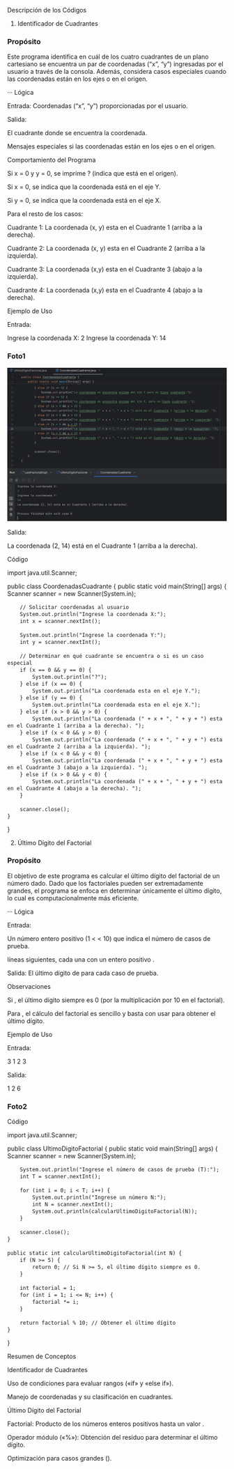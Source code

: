Descripción de los Códigos

1. Identificador de Cuadrantes

### Propósito

Este programa identifica en cuál de los cuatro cuadrantes de un plano cartesiano se encuentra un par de coordenadas (“x”, “y”) ingresadas por el usuario a través de la consola. Además, considera casos especiales cuando las coordenadas están en los ejes o en el origen.

··· Lógica

Entrada: Coordenadas (“x”, “y”) proporcionadas por el usuario.

Salida:

El cuadrante donde se encuentra la coordenada.

Mensajes especiales si las coordenadas están en los ejes o en el origen.

Comportamiento del Programa

Si x = 0 y y = 0, se imprime ? (indica que está en el origen).

Si x = 0, se indica que la coordenada está en el eje Y.

Si y = 0, se indica que la coordenada está en el eje X.

Para el resto de los casos:

Cuadrante 1: La coordenada (x, y) esta en el Cuadrante 1 (arriba a la derecha). 

Cuadrante 2: La coordenada (x, y) esta en el Cuadrante 2 (arriba a la izquierda). 

Cuadrante 3: La coordenada (x,y) esta en el Cuadrante 3 (abajo a la izquierda).

Cuadrante 4: La coordenada (x,y) esta en el Cuadrante 4 (abajo a la derecha).

Ejemplo de Uso

Entrada:

Ingrese la coordenada X:
2
Ingrese la coordenada Y:
14
### Foto1
![Texto alternativo](./Foto1.png)


Salida:

La coordenada (2, 14) está en el Cuadrante 1 (arriba a la derecha).

Código

import java.util.Scanner;

public class CoordenadasCuadrante {
    public static void main(String[] args) {
        Scanner scanner = new Scanner(System.in);

        // Solicitar coordenadas al usuario
        System.out.println("Ingrese la coordenada X:");
        int x = scanner.nextInt();

        System.out.println("Ingrese la coordenada Y:");
        int y = scanner.nextInt();

        // Determinar en qué cuadrante se encuentra o si es un caso especial
        if (x == 0 && y == 0) {
            System.out.println("?");
        } else if (x == 0) {
            System.out.println("La coordenada esta en el eje Y.");
        } else if (y == 0) {
            System.out.println("La coordenada esta en el eje X.");
        } else if (x > 0 && y > 0) {
            System.out.println("La coordenada (" + x + ", " + y + ") esta en el Cuadrante 1 (arriba a la derecha). ");
        } else if (x < 0 && y > 0) {
            System.out.println("La coordenada (" + x + ", " + y + ") esta en el Cuadrante 2 (arriba a la izquierda). ");
        } else if (x < 0 && y < 0) {
            System.out.println("La coordenada (" + x + ", " + y + ") esta en el Cuadrante 3 (abajo a la izquierda). ");
        } else if (x > 0 && y < 0) {
            System.out.println("La coordenada (" + x + ", " + y + ") esta en el Cuadrante 4 (abajo a la derecha). ");
        }

        scanner.close();
    }
}

2. Último Dígito del Factorial

### Propósito

El objetivo de este programa es calcular el último dígito del factorial de un número dado. Dado que los factoriales pueden ser extremadamente grandes, el programa se enfoca en determinar únicamente el último dígito, lo cual es computacionalmente más eficiente.

··· Lógica

Entrada:

Un número entero positivo  (1 <  < 10) que indica el número de casos de prueba.

 líneas siguientes, cada una con un entero positivo .

Salida: El último dígito de  para cada caso de prueba.

Observaciones

Si , el último dígito siempre es 0 (por la multiplicación por 10 en el factorial).

Para , el cálculo del factorial es sencillo y basta con usar  para obtener el último dígito.

Ejemplo de Uso

Entrada:

3
1
2
3

Salida:

1
2
6
### Foto2
Código

import java.util.Scanner;

public class UltimoDigitoFactorial {
    public static void main(String[] args) {
        Scanner scanner = new Scanner(System.in);

        System.out.println("Ingrese el número de casos de prueba (T):");
        int T = scanner.nextInt();

        for (int i = 0; i < T; i++) {
            System.out.println("Ingrese un número N:");
            int N = scanner.nextInt();
            System.out.println(calcularUltimoDigitoFactorial(N));
        }

        scanner.close();
    }

    public static int calcularUltimoDigitoFactorial(int N) {
        if (N >= 5) {
            return 0; // Si N >= 5, el último dígito siempre es 0.
        }

        int factorial = 1;
        for (int i = 1; i <= N; i++) {
            factorial *= i;
        }

        return factorial % 10; // Obtener el último dígito
    }
}

Resumen de Conceptos

Identificador de Cuadrantes

Uso de condiciones para evaluar rangos («if» y «else if»).

Manejo de coordenadas y su clasificación en cuadrantes.

Último Dígito del Factorial

Factorial: Producto de los números enteros positivos hasta un valor .

Operador módulo («%»): Obtención del residuo para determinar el último dígito.

Optimización para casos grandes ().